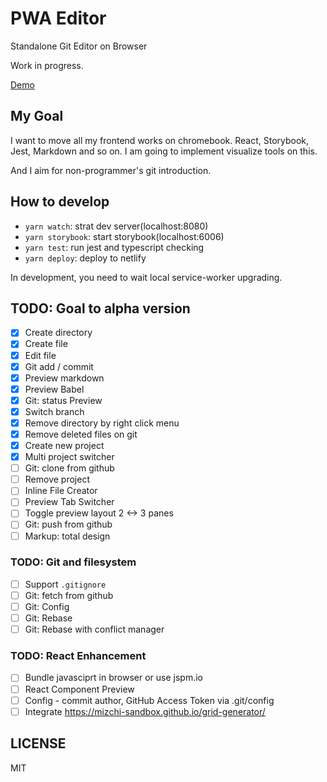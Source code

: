 # PWA Editor

Standalone Git Editor on Browser

Work in progress.

[Demo](http://nervous-kilby-73c9b0.netlify.com)

## My Goal

I want to move all my frontend works on chromebook. React, Storybook, Jest, Markdown and so on. I am going to implement visualize tools on this.

And I aim for non-programmer's git introduction.

## How to develop

- `yarn watch`: strat dev server(localhost:8080)
- `yarn storybook`: start storybook(localhost:6006)
- `yarn test`: run jest and typescript checking
- `yarn deploy`: deploy to netlify

In development, you need to wait local service-worker upgrading.

## TODO: Goal to alpha version

- [x] Create directory
- [x] Create file
- [x] Edit file
- [x] Git add / commit
- [x] Preview markdown
- [x] Preview Babel
- [x] Git: status Preview
- [x] Switch branch
- [x] Remove directory by right click menu
- [x] Remove deleted files on git
- [x] Create new project
- [x] Multi project switcher
- [ ] Git: clone from github
- [ ] Remove project
- [ ] Inline File Creator
- [ ] Preview Tab Switcher
- [ ] Toggle preview layout 2 <-> 3 panes
- [ ] Git: push from github
- [ ] Markup: total design

### TODO: Git and filesystem

- [ ] Support `.gitignore`
- [ ] Git: fetch from github
- [ ] Git: Config
- [ ] Git: Rebase
- [ ] Git: Rebase with conflict manager

### TODO: React Enhancement

- [ ] Bundle javasciprt in browser or use jspm.io
- [ ] React Component Preview
- [ ] Config - commit author, GitHub Access Token via .git/config
- [ ] Integrate https://mizchi-sandbox.github.io/grid-generator/

## LICENSE

MIT
